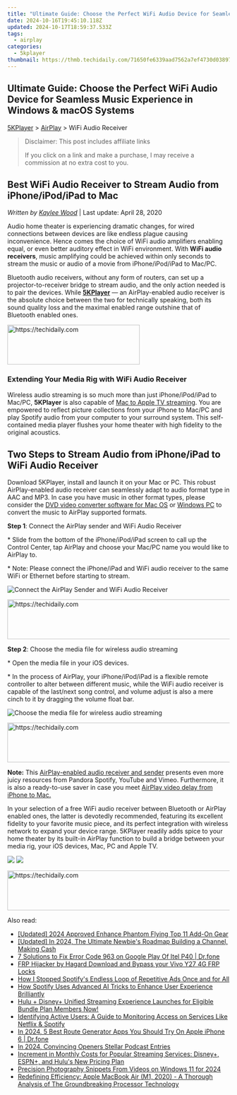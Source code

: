 ```yaml
---
title: "Ultimate Guide: Choose the Perfect WiFi Audio Device for Seamless Music Experience in Windows & macOS Systems"
date: 2024-10-16T19:45:10.118Z
updated: 2024-10-17T18:59:37.533Z
tags:
  - airplay
categories:
  - 5kplayer
thumbnail: https://thmb.techidaily.com/71650fe6339aad7562a7ef4730d038972f077e65bec2cbda43e5ae4d18379e11.jpg
---
```


## Ultimate Guide: Choose the Perfect WiFi Audio Device for Seamless Music Experience in Windows & macOS Systems

[5KPlayer](https://tools.techidaily.com/5kplayer/products/) \> [AirPlay](https://tools.techidaily.com/5kplayer/airplay/) \> WiFi Audio Receiver

>  Disclaimer: This post includes affiliate links
>
>  If you click on a link and make a purchase, I may receive a commission at no extra cost to you.
>

## Best WiFi Audio Receiver to Stream Audio from iPhone/iPod/iPad to Mac

 _Written by [Kaylee Wood](https://www.quora.com/profile/Amanda-Hu-21)_ | Last update: April 28, 2020

Audio home theater is experiencing dramatic changes, for wired connections between devices are like endless plague causing inconvenience. Hence comes the choice of WiFi audio amplifiers enabling equal, or even better auditory effect in WiFi environment. With **WiFi audio receivers**, music amplifying could be achieved within only seconds to stream the music or audio of a movie from iPhone/iPod/iPad to Mac/PC.

Bluetooth audio receivers, without any form of routers, can set up a projector-to-receiver bridge to stream audio, and the only action needed is to pair the devices. While [**5KPlayer**](https://tools.techidaily.com/5kplayer/products/) — an AirPlay-enabled audio receiver is the absolute choice between the two for technically speaking, both its sound quality loss and the maximal enabled range outshine that of Bluetooth enabled ones.

<!-- affiliate ads begin -->
<a href="https://aligracehair.sjv.io/c/5597632/2087234/19272" target="_top" id="2087234">
  <img src="//a.impactradius-go.com/display-ad/19272-2087234" border="0" alt="https://techidaily.com" width="300" height="90"/>
</a>
<img height="0" width="0" src="https://aligracehair.sjv.io/i/5597632/2087234/19272" style="position:absolute;visibility:hidden;" border="0" />
<!-- affiliate ads end -->

### Extending Your Media Rig with WiFi Audio Receiver

Wireless audio streaming is so much more than just iPhone/iPod/iPad to Mac/PC, **5KPlayer** is also capable of [Mac to Apple TV streaming](https://tools.techidaily.com/5kplayer/airplay/). You are empowered to reflect picture collections from your iPhone to Mac/PC and play Spotify audio from your computer to your surround system. This self-contained media player flushes your home theater with high fidelity to the original acoustics.

## Two Steps to Stream Audio from iPhone/iPad to WiFi Audio Receiver

Download 5KPlayer, install and launch it on your Mac or PC. This robust AirPlay-enabled audio receiver can seamlessly adapt to audio format type in AAC and MP3\. In case you have music in other format types, please consider the [DVD video converter software for Mac OS](https://tools.techidaily.com/5kplayer/products/) or [Windows PC](https://tools.techidaily.com/5kplayer/products/) to convert the music to AirPlay supported formats.

**Step 1**: Connect the AirPlay sender and WiFi Audio Receiver

\* Slide from the bottom of the iPhone/iPod/iPad screen to call up the Control Center, tap AirPlay and choose your Mac/PC name you would like to AirPlay to.

 \* Note: Please connect the iPhone/iPad and WiFi audio receiver to the same WiFi or Ethernet before starting to stream.

![Connect the AirPlay Sender and WiFi Audio Receiver](https://www.5kplayer.com/airplay/img/5kplayer-freeaacplayer-yxt-030603.jpg) 

<!-- affiliate ads begin -->
<a href="https://appsumo.8odi.net/c/5597632/2144287/7443" target="_top" id="2144287">
  <img src="//a.impactradius-go.com/display-ad/7443-2144287" border="0" alt="https://techidaily.com" width="600" height="90"/>
</a>
<img height="0" width="0" src="https://appsumo.8odi.net/i/5597632/2144287/7443" style="position:absolute;visibility:hidden;" border="0" />
<!-- affiliate ads end -->

**Step 2**: Choose the media file for wireless audio streaming

\* Open the media file in your iOS devices.

\* In the process of AirPlay, your iPhone/iPod/iPad is a flexible remote controller to alter between different music, while the WiFi audio receiver is capable of the last/next song control, and volume adjust is also a mere cinch to it by dragging the volume float bar.

![Choose the media file for wireless audio streaming](https://www.5kplayer.com/airplay/img/airplay-iphone-ipad.jpg) 

<!-- affiliate ads begin -->
<a href="https://ephamedtechinc.pxf.io/c/5597632/2137207/26400" target="_top" id="2137207">
  <img src="//a.impactradius-go.com/display-ad/26400-2137207" border="0" alt="https://techidaily.com" width="728" height="90"/>
</a>
<img height="0" width="0" src="https://ephamedtechinc.pxf.io/i/5597632/2137207/26400" style="position:absolute;visibility:hidden;" border="0" />
<!-- affiliate ads end -->

**Note:** This [AirPlay-enabled audio receiver and sender](https://tools.techidaily.com/5kplayer/airplay/) presents even more juicy resources from Pandora Spotify, YouTube and Vimeo. Furthermore, it is also a ready-to-use saver in case you meet [AirPlay video delay from iPhone to Mac.](https://tools.techidaily.com/5kplayer/airplay/)

In your selection of a free WiFi audio receiver between Bluetooth or AirPlay enabled ones, the latter is devotedly recommended, featuring its excellent fidelity to your favorite music piece, and its perfect integration with wireless network to expand your device range. 5KPlayer readily adds spice to your home theater by its built-in AirPlay function to build a bridge between your media rig, your iOS devices, Mac, PC and Apple TV.

[![](https://www.5kplayer.com/airplay/../button/freedownwhitewin.png)](https://tools.techidaily.com/5kplayer/products/) [![](https://www.5kplayer.com/airplay/../button/freedownbackmac.png)](https://tools.techidaily.com/5kplayer/products/)

<!-- affiliate ads begin -->
<a href="https://aligracehair.sjv.io/c/5597632/1925549/19272" target="_top" id="1925549">
  <img src="//a.impactradius-go.com/display-ad/19272-1925549" border="0" alt="https://techidaily.com" width="728" height="90"/>
</a>
<img height="0" width="0" src="https://aligracehair.sjv.io/i/5597632/1925549/19272" style="position:absolute;visibility:hidden;" border="0" />
<!-- affiliate ads end -->

<ins class="adsbygoogle"
     style="display:block"
     data-ad-format="autorelaxed"
     data-ad-client="ca-pub-7571918770474297"
     data-ad-slot="1223367746"></ins>

<ins class="adsbygoogle"
     style="display:block"
     data-ad-client="ca-pub-7571918770474297"
     data-ad-slot="8358498916"
     data-ad-format="auto"
     data-full-width-responsive="true"></ins>

<span class="atpl-alsoreadstyle">Also read:</span>
<div><ul>
<li><a href="https://fox-helps.techidaily.com/updated-2024-approved-enhance-phantom-flying-top-11-add-on-gear/"><u>[Updated] 2024 Approved Enhance Phantom Flying Top 11 Add-On Gear</u></a></li>
<li><a href="https://youtube-blog.techidaily.com/ed-in-2024-the-ultimate-newbies-roadmap-building-a-channel-making-cash/"><u>[Updated] In 2024, The Ultimate Newbie's Roadmap Building a Channel, Making Cash</u></a></li>
<li><a href="https://howto.techidaily.com/7-solutions-to-fix-error-code-963-on-google-play-of-itel-p40-drfone-by-drfone-fix-android-problems-fix-android-problems/"><u>7 Solutions to Fix Error Code 963 on Google Play Of Itel P40 | Dr.fone</u></a></li>
<li><a href="https://bypass-frp.techidaily.com/frp-hijacker-by-hagard-download-and-bypass-your-vivo-y27-4g-frp-locks-by-drfone-android/"><u>FRP Hijacker by Hagard Download and Bypass your Vivo Y27 4G FRP Locks</u></a></li>
<li><a href="https://media-tips.techidaily.com/how-i-stopped-spotifys-endless-loop-of-repetitive-ads-once-and-for-all/"><u>How I Stopped Spotify's Endless Loop of Repetitive Ads Once and for All</u></a></li>
<li><a href="https://media-tips.techidaily.com/how-spotify-uses-advanced-ai-tricks-to-enhance-user-experience-brilliantly/"><u>How Spotify Uses Advanced AI Tricks to Enhance User Experience Brilliantly</u></a></li>
<li><a href="https://media-tips.techidaily.com/hulu-plus-disneyplus-unified-streaming-experience-launches-for-eligible-bundle-plan-members-now/"><u>Hulu + Disney+ Unified Streaming Experience Launches for Eligible Bundle Plan Members Now!</u></a></li>
<li><a href="https://media-tips.techidaily.com/identifying-active-users-a-guide-to-monitoring-access-on-services-like-netflix-and-spotify/"><u>Identifying Active Users: A Guide to Monitoring Access on Services Like Netflix & Spotify</u></a></li>
<li><a href="https://fake-location.techidaily.com/in-2024-5-best-route-generator-apps-you-should-try-on-apple-iphone-6-drfone-by-drfone-virtual-ios/"><u>In 2024, 5 Best Route Generator Apps You Should Try On Apple iPhone 6 | Dr.fone</u></a></li>
<li><a href="https://fox-direct.techidaily.com/in-2024-convincing-openers-stellar-podcast-entries/"><u>In 2024, Convincing Openers Stellar Podcast Entries</u></a></li>
<li><a href="https://media-tips.techidaily.com/increment-in-monthly-costs-for-popular-streaming-services-disneyplus-espnplus-and-hulus-new-pricing-plan/"><u>Increment in Monthly Costs for Popular Streaming Services: Disney+, ESPN+, and Hulu's New Pricing Plan</u></a></li>
<li><a href="https://extra-skills.techidaily.com/precision-photography-snippets-from-videos-on-windows-11-for-2024/"><u>Precision Photography Snippets From Videos on Windows 11 for 2024</u></a></li>
<li><a href="https://buynow-tips.techidaily.com/redefining-efficiency-apple-macbook-air-m1-2020-a-thorough-analysis-of-the-groundbreaking-processor-technology/"><u>Redefining Efficiency: Apple MacBook Air (M1, 2020) - A Thorough Analysis of The Groundbreaking Processor Technology</u></a></li>
</ul></div>

